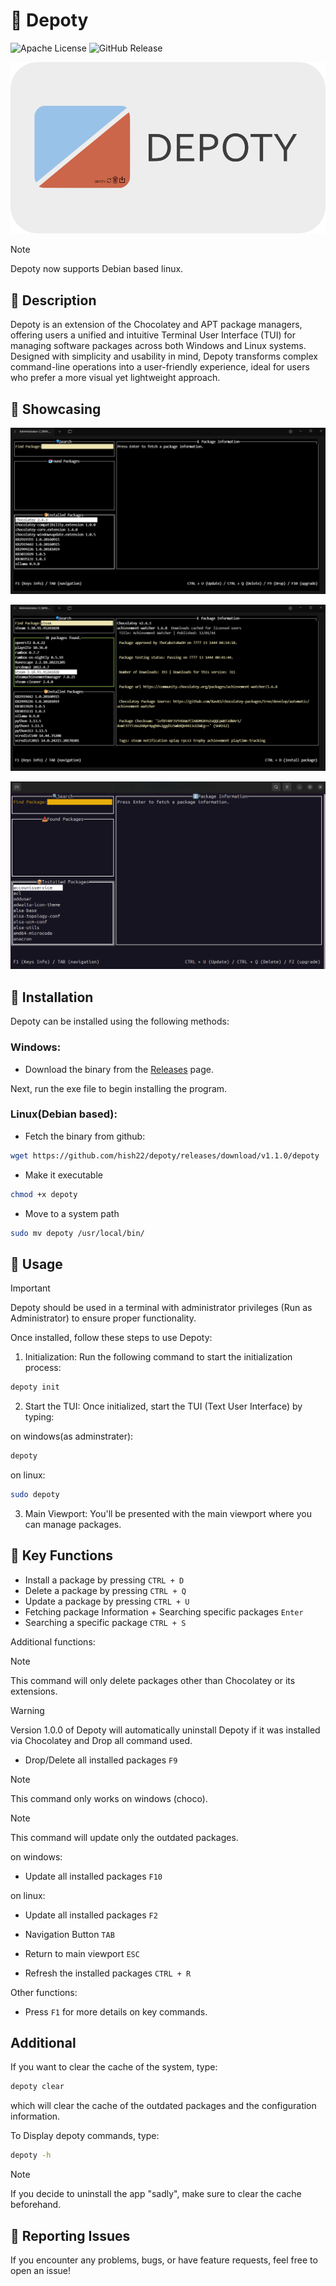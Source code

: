 # 🚀 Depoty

![Apache License](https://img.shields.io/badge/license-Apache%202.0-blue)
![GitHub Release](https://img.shields.io/github/v/release/hish22/depoty)

<p align="center">
<img src="assets/logo/depotyBackground.png" alt="logo">
</p>

> [!NOTE]
> Depoty now supports Debian based linux.

## 📖 Description

Depoty is an extension of the Chocolatey and APT package managers, offering users a unified and intuitive Terminal User Interface (TUI) for managing software packages across both Windows and Linux systems. Designed with simplicity and usability in mind, Depoty transforms complex command-line operations into a user-friendly experience, ideal for users who prefer a more visual yet lightweight approach.

## 📸 Showcasing

<p align="center">
<img src="assets/Images/installed_packages.png" alt="logo">
</p>

<p align="center">
<img src="assets/Images/search_packages.png" alt="logo">
</p>

<p align="center">
<img src="assets/Images/demo_linux.png" alt="logo">
</p>

## 🔧 Installation

Depoty can be installed using the following methods:

### Windows:

- Download the binary from the <a href="https://github.com/hish22/depoty/releases">Releases</a> page.

Next, run the exe file to begin installing the program.

### Linux(Debian based):

- Fetch the binary from github:

```bash
wget https://github.com/hish22/depoty/releases/download/v1.1.0/depoty
```

- Make it executable

```bash
chmod +x depoty
```

- Move to a system path

```bash
sudo mv depoty /usr/local/bin/
```

## 📝 Usage

> [!IMPORTANT]
> Depoty should be used in a terminal with administrator privileges (Run as Administrator) to ensure proper functionality.

Once installed, follow these steps to use Depoty:

1. Initialization: Run the following command to start the initialization process:

```bash
depoty init
```

2. Start the TUI: Once initialized, start the TUI (Text User Interface) by typing:

on windows(as adminstrater):

```bash
depoty
```

on linux:

```bash
sudo depoty
```

3. Main Viewport: You'll be presented with the main viewport where you can manage packages.

## 📌 Key Functions

- Install a package by pressing `CTRL + D`
- Delete a package by pressing `CTRL + Q`
- Update a package by pressing `CTRL + U`
- Fetching package Information + Searching specific packages `Enter`
- Searching a specific package `CTRL + S`

Additional functions:

> [!NOTE]
> This command will only delete packages other than Chocolatey or its extensions.

> [!WARNING]
> Version 1.0.0 of Depoty will automatically uninstall Depoty if it was installed via Chocolatey and Drop all command used.

- Drop/Delete all installed packages `F9`

> [!NOTE]
> This command only works on windows (choco).

> [!NOTE]
> This command will update only the outdated packages.

on windows:

- Update all installed packages `F10`

on linux:

- Update all installed packages `F2`

- Navigation Button `TAB`
- Return to main viewport `ESC`
- Refresh the installed packages `CTRL + R`

Other functions:

- Press `F1` for more details on key commands.

## Additional

If you want to clear the cache of the system, type:

```bash
depoty clear
```

which will clear the cache of the outdated packages and the configuration information.

To Display depoty commands, type:

```bash
depoty -h
```

> [!NOTE]
> If you decide to uninstall the app "sadly", make sure to clear the cache beforehand.

<!-- ## Contributing

Feel free to fork and submit pull requests. Please refer to the contribution guidelines. -->

## 📢 Reporting Issues

If you encounter any problems, bugs, or have feature requests, feel free to open an issue!

